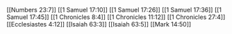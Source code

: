 [[Numbers 23:7]]
[[1 Samuel 17:10]]
[[1 Samuel 17:26]]
[[1 Samuel 17:36]]
[[1 Samuel 17:45]]
[[1 Chronicles 8:4]]
[[1 Chronicles 11:12]]
[[1 Chronicles 27:4]]
[[Ecclesiastes 4:12]]
[[Isaiah 63:3]]
[[Isaiah 63:5]]
[[Mark 14:50]]
